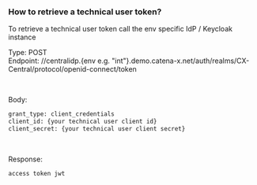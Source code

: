 ### How to retrieve a technical user token?

To retrieve a technical user token call the env specific IdP / Keycloak instance

Type: POST  
Endpoint: //centralidp.{env e.g. "int"}.demo.catena-x.net/auth/realms/CX-Central/protocol/openid-connect/token

<br>

Body:

```diff
grant_type: client_credentials
client_id: {your technical user client id}
client_secret: {your technical user client secret}
```

<br>

Response:

```diff
access token jwt
```

<br>
<br>
